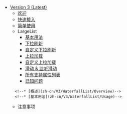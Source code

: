 * [Version 3 (Latest)](zh-cn/README)
    * [欢迎](zh-cn/README)
    * [快速接入](zh-cn/V3/GettingStart)
    * [简单使用](zh-cn/V3/BasicUsage)
    * LargeList
        * [基本用法](zh-cn/V3/Overview)
        * [下拉刷新](zh-cn/V3/Refresh)
        * [自定义下拉刷新](zh-cn/V3/CustomRefresh)
        * [上拉加载](zh-cn/V3/Loading)
        * [自定义上拉加载](zh-cn/V3/CustomLoading)
        * [滑动 & 监听滑动](zh-cn/V3/Scroll)
        * [所有支持属性列表](zh-cn/V3/SupportedProps)
        * [已知问题](zh-cn/V3/KnownIssues)
    <!--* WaterfallList-->
        <!--* [概述](zh-cn/V3/WaterfallList/Overview)-->
        <!--* [基本用法](zh-cn/V3/WaterfallList/Usage)-->
    * 注意事项
